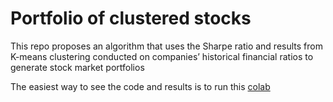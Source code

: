 # Portfolio of clustered stocks
This repo proposes an algorithm that uses the Sharpe ratio and results from K-means clustering conducted on companies’ historical financial ratios to generate stock market portfolios

The easiest way to see the code and results is to run this [colab](https://colab.research.google.com/drive/1_yEQXBYobF7T_8IyjzewrpXNpZwIXO9N?usp=sharing)
